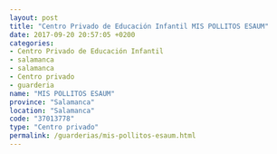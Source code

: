 ```yaml
---
layout: post
title: "Centro Privado de Educación Infantil MIS POLLITOS ESAUM"
date: 2017-09-20 20:57:05 +0200
categories:
- Centro Privado de Educación Infantil
- salamanca
- salamanca
- Centro privado
- guarderia
name: "MIS POLLITOS ESAUM"
province: "Salamanca"
location: "Salamanca"
code: "37013778"
type: "Centro privado"
permalink: /guarderias/mis-pollitos-esaum.html
---
```


